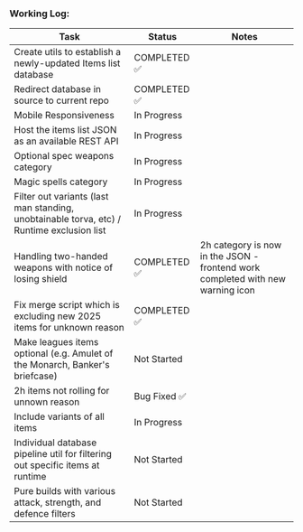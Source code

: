 ### Working Log:
| Task                                           | Status                          | Notes                          |
|------------------------------------------------|---------------------------------|---------------------------------|
| Create utils to establish a newly-updated Items list database                     | COMPLETED ✅          
| Redirect database in source to current repo                     | COMPLETED ✅          
| Mobile Responsiveness                     | In Progress       
| Host the items list JSON as an available REST API                     | In Progress     
| Optional spec weapons category                     | In Progress     
| Magic spells category                     | In Progress     
| Filter out variants (last man standing, unobtainable torva, etc) / Runtime exclusion list                    | In Progress     
| Handling two-handed weapons with notice of losing shield                     | COMPLETED ✅     | 2h category is now in the JSON - frontend work completed with new warning icon
| Fix merge script which is excluding new 2025 items for unknown reason | COMPLETED ✅
| Make leagues items optional (e.g. Amulet of the Monarch, Banker's briefcase)                     | Not Started     
| 2h items not rolling for unnown reason                     | Bug Fixed ✅     
| Include variants of all items                    | In Progress     
| Individual database pipeline util for filtering out specific items at runtime                     | Not Started     
| Pure builds with various attack, strength, and defence filters | Not Started